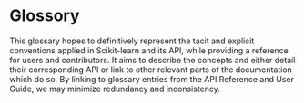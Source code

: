 # Glossory

This glossary hopes to definitively represent the tacit and explicit conventions applied in 
Scikit-learn and its API, while providing a reference for users and contributors. It aims to 
describe the concepts and either detail their corresponding API or link to other relevant 
parts of the documentation which do so. By linking to glossary entries from the API Reference 
and User Guide, we may minimize redundancy and inconsistency.